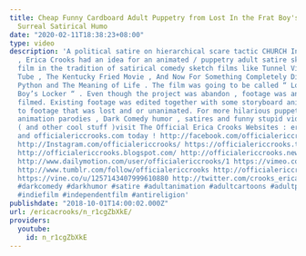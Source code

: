 ```yaml
---
title: Cheap Funny Cardboard Adult Puppetry from Lost In the Frat Boy's Locker Dark
  Surreal Satirical Humo
date: "2020-02-11T18:38:23+08:00"
type: video
description: 'A political satire on hierarchical scare tactic CHURCH In Early 2013
  , Erica Crooks had an idea for an animated / puppetry adult satire sketch dark comedy
  film in the tradition of satirical comedy sketch films like Tunnel Vision , Groove
  Tube , The Kentucky Fried Movie , And Now For Something Completely Different, Monty
  Python and The Meaning of Life . The film was going to be called “ Lost In The Frat
  Boy’s Locker “ . Even though the project was abandon , footage was animated and
  filmed. Existing footage was edited together with some storyboard animatics related
  to footage that was lost and or unanimated. For more hilarious puppet and cartoon
  animation parodies , Dark Comedy humor , satires and funny stupid videos for adults
  ( and other cool stuff )visit The Official Erica Crooks Websites : ericacrooks.com
  and officialericcrooks.com today ! http://facebook.com/officialericcrooks http://youtube.com/user/officialericcrooks
  http://Instagram.com/officialericcrooks/ https://officialericcrooks.tumblr.com/
  http://officialericcrooks.blogspot.com/ http://officialericcrooks.newgrounds.com/follow
  http://www.dailymotion.com/user/officialericcrooks/1 https://vimeo.com/officialericcrooks
  http://www.tumblr.com/follow/officialericcrooks http://officialericcrooks.newgrounds.com
  https://vine.co/u/1257143407999610880 http://twitter.com/crooks_erica #ericacrooks
  #darkcomedy #darkhumor #satire #adultanimation #adultcartoons #adultpuppetry #adultpuppetshow
  #indiefilm #independentfilm #antireligion'
publishdate: "2018-10-01T14:00:02.000Z"
url: /ericacrooks/n_r1cgZbXkE/
providers:
  youtube:
    id: n_r1cgZbXkE
---
```

